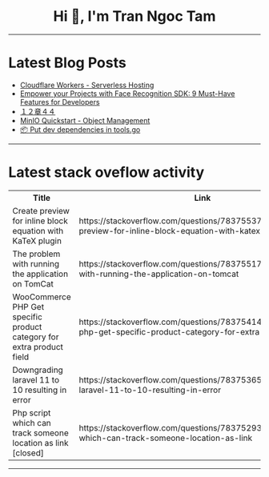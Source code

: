 <h1 align="center">Hi 👋, I'm Tran Ngoc Tam</h1>

---

# Latest Blog Posts 
<!-- BLOG-POST-LIST:START -->
- [Cloudflare Workers - Serverless Hosting](https://dev.to/rahuldhole/cloudflare-workers-serverless-hosting-1fma)
- [Empower your Projects with Face Recognition SDK: 9 Must-Have Features for Developers](https://dev.to/faceplugin/empower-your-projects-with-face-recognition-sdk-9-must-have-features-for-developers-5hj3)
- [１２章４４](https://dev.to/aaattt/12zhang-44-2jpb)
- [MinIO Quickstart - Object Management](https://dev.to/rahuldhole/minio-quickstart-object-management-23on)
- [📦 Put dev dependencies in tools.go](https://dev.to/jcbhmr/put-dev-dependencies-in-toolsgo-9e6)
<!-- BLOG-POST-LIST:END -->

---

# Latest stack oveflow activity
<table>
  <tr><th>Title</th><th>Link</th></tr>
  <!-- STACKOVERFLOW:START --><tr><td>Create preview for inline block equation with KaTeX plugin</td><td>https://stackoverflow.com/questions/78375537/create-preview-for-inline-block-equation-with-katex-plugin</td></tr><tr><td>The problem with running the application on TomCat</td><td>https://stackoverflow.com/questions/78375517/the-problem-with-running-the-application-on-tomcat</td></tr><tr><td>WooCommerce PHP Get specific product category for extra product field</td><td>https://stackoverflow.com/questions/78375414/woocommerce-php-get-specific-product-category-for-extra-product-field</td></tr><tr><td>Downgrading laravel 11 to 10 resulting in error</td><td>https://stackoverflow.com/questions/78375365/downgrading-laravel-11-to-10-resulting-in-error</td></tr><tr><td>Php script which can track someone location as link [closed]</td><td>https://stackoverflow.com/questions/78375293/php-script-which-can-track-someone-location-as-link</td></tr><!-- STACKOVERFLOW:END -->
</table>

---


